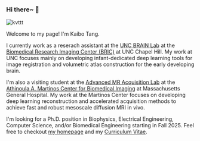 ### Hi there~ 👋
 
<p align="left"> <img src="https://github-readme-stats.vercel.app/api?username=kvttt&show_icons=true&theme=gotham" alt="kvttt" />

Welcome to my page! I'm Kaibo Tang. 

I currently work as a reserach assistant at the [UNC BRAIN Lab](https://bbm.web.unc.edu/) at the [Biomedical Research Imaging Center (BRIC)](https://www.med.unc.edu/bric/) at UNC Chapel Hill. My work at UNC focuses mainly on developing infant-dedicated deep learning tools for image registration and volumetric atlas construction for the early developing brain.

I'm also a visiting student at the [Advanced MR Acquisition Lab](https://mriacq-lab.martinos.org/) at the [Athinoula A. Martinos Center for Biomedical Imaging](https://www.martinos.org/) at Massachusetts General Hospital. My work at the Martinos Center focuses on developing deep learning reconstruction and accelerated acquisition methods to achieve fast and robust mesoscale diffusion MRI in vivo.

I'm looking for a Ph.D. position in Biophysics, Electrical Engineering, Computer Science, and/or Biomedical Engineering starting in Fall 2025. Feel free to checkout [my homepage](https://kvttt.github.io/) and my [Curriculum Vitae](https://kvttt.github.io/files/Kaibo_Tang_CV.pdf).
